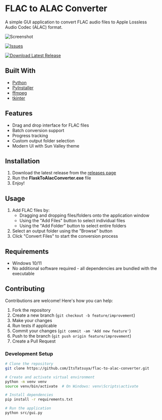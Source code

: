 # FLAC to ALAC Converter

A simple GUI application to convert FLAC audio files to Apple Lossless Audio Codec (ALAC) format.

![Screenshot](https://i.imgur.com/T3bHg2v.png)

[![Issues](https://img.shields.io/github/issues/ItsTatsuya/flac-to-alac-converter?style=for-the-badge)](https://github.com/ItsTatsuya/flac-to-alac-converter/issues)

[![Download Latest Release](https://img.shields.io/github/v/release/ItsTatsuya/flac-to-alac-converter?style=for-the-badge&label=Download)](https://github.com/ItsTatsuya/flac-to-alac-converter/releases/latest)

## Built With

- [Python](https://www.python.org/)
- [PyInstaller](https://www.pyinstaller.org/)
- [ffmpeg](https://ffmpeg.org/)
- [tkinter](https://docs.python.org/3/library/tkinter.html)
## Features

- Drag and drop interface for FLAC files
- Batch conversion support
- Progress tracking
- Custom output folder selection
- Modern UI with Sun Valley theme

## Installation
1. Download the latest release from the [releases page](https://github.com/ItsTatsuya/flac-to-alac-converter/releases/latest)
2. Run the **FlaskToAlacConverter.exe** file
3. Enjoy!

## Usage

1. Add FLAC files by:
   - Dragging and dropping files/folders onto the application window
   - Using the "Add Files" button to select individual files
   - Using the "Add Folder" button to select entire folders
2. Select an output folder using the "Browse" button
3. Click "Convert Files" to start the conversion process

## Requirements

- Windows 10/11
- No additional software required - all dependencies are bundled with the executable

## Contributing

Contributions are welcome! Here's how you can help:

1. Fork the repository
2. Create a new branch (`git checkout -b feature/improvement`)
3. Make your changes
4. Run tests if applicable
5. Commit your changes (`git commit -am 'Add new feature'`)
6. Push to the branch (`git push origin feature/improvement`)
7. Create a Pull Request

### Development Setup

```sh
# Clone the repository
git clone https://github.com/ItsTatsuya/flac-to-alac-converter.git

# Create and activate virtual environment
python -m venv venv
source venv/bin/activate  # On Windows: venv\Scripts\activate

# Install dependencies
pip install -r requirements.txt

# Run the application
python src/gui.py
